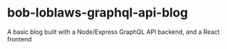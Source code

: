 # bob-loblaws-graphql-api-blog

A basic blog built with a Node/Express GraphQL API backend, and a React frontend
